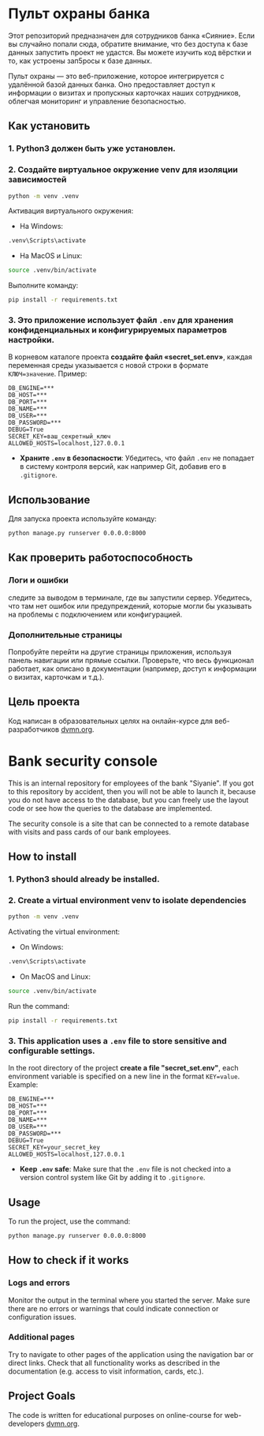 # Пульт охраны банка

Этот репозиторий предназначен для сотрудников банка «Сияние». Если вы случайно попали сюда, обратите внимание,
 что без доступа к базе данных запустить проект не удастся. Вы можете изучить код вёрстки и то,
 как устроены зап5росы к базе данных.

Пульт охраны — это веб-приложение, которое интегрируется с удалённой базой данных банка.
 Оно предоставляет доступ к информации о визитах и пропускных карточках наших сотрудников,
 облегчая мониторинг и управление безопасностью.

## Как установить

### 1. Python3 должен быть уже установлен. 
### 2. Создайте виртуальное окружение venv для изоляции зависимостей
```bash
python -m venv .venv
```
Активация виртуального окружения:
- На Windows:
```bash
.venv\Scripts\activate
```
- На MacOS и Linux:
```bash
source .venv/bin/activate
```
Выполните команду:
```bash
pip install -r requirements.txt
```
### 3. Это приложение использует файл `.env` для хранения конфиденциальных и конфигурируемых параметров настройки.
 
В корневом каталоге проекта **создайте файл «secret_set.env»**, каждая переменная среды указывается с новой строки в формате `КЛЮЧ=значение`.  Пример:
```
DB_ENGINE=***
DB_HOST=***
DB_PORT=***
DB_NAME=***
DB_USER=***
DB_PASSWORD=***
DEBUG=True
SECRET_KEY=ваш_секретный_ключ
ALLOWED_HOSTS=localhost,127.0.0.1
```
- **Храните `.env` в безопасности**: Убедитесь, что файл `.env` не попадает в систему контроля версий, как например Git, добавив его в `.gitignore`.

## Использование

Для запуска проекта используйте команду:
```bash
python manage.py runserver 0.0.0.0:8000
```

## Как проверить работоспособность
### Логи и ошибки
следите за выводом в терминале, где вы запустили сервер. Убедитесь, что там нет ошибок или предупреждений,
 которые могли бы указывать на проблемы с подключением или конфигурацией.
### Дополнительные страницы
Попробуйте перейти на другие страницы приложения, используя панель навигации или прямые ссылки. 
Проверьте, что весь функционал работает, как описано в документации (например, доступ к информации о визитах,
 карточкам и т.д.).
## Цель проекта

Код написан в образовательных целях на онлайн-курсе для веб-разработчиков [dvmn.org](https://dvmn.org/).


# Bank security console

This is an internal repository for employees of the bank "Siyanie". If you got to this repository by accident,
then you will not be able to launch it, because you do not have access to the database, but you can freely use the layout code
or see how the queries to the database are implemented.

The security console is a site that can be connected to a remote database with visits and pass cards
of our bank employees.

## How to install


### 1. Python3 should already be installed. 
### 2. Create a virtual environment venv to isolate dependencies
```bash
python -m venv .venv
```
Activating the virtual environment:
- On Windows:
```bash
.venv\Scripts\activate
```
- On MacOS and Linux:
```bash
source .venv/bin/activate
```
Run the command:
```bash
pip install -r requirements.txt
```
### 3. This application uses a `.env` file to store sensitive and configurable settings.
 
In the root directory of the project **create a file "secret_set.env"**, each environment variable is specified on a new line in the format `KEY=value`. Example:
```
DB_ENGINE=***
DB_HOST=***
DB_PORT=***
DB_NAME=***
DB_USER=***
DB_PASSWORD=***
DEBUG=True
SECRET_KEY=your_secret_key
ALLOWED_HOSTS=localhost,127.0.0.1
```
- **Keep `.env` safe**: Make sure that the `.env` file is not checked into a version control system like Git by adding it to `.gitignore`.

## Usage

To run the project, use the command:
```bash
python manage.py runserver 0.0.0.0:8000
```

## How to check if it works
### Logs and errors
Monitor the output in the terminal where you started the server. Make sure there are no errors or warnings
that could indicate connection or configuration issues.
### Additional pages
Try to navigate to other pages of the application using the navigation bar or direct links.
Check that all functionality works as described in the documentation (e.g. access to visit information,
cards, etc.).
## Project Goals

The code is written for educational purposes on online-course for web-developers [dvmn.org](https://dvmn.org/).